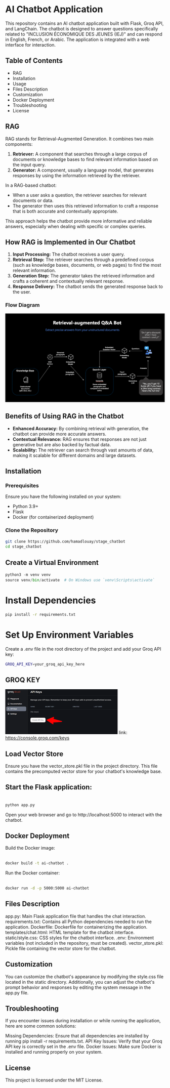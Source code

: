 # AI Chatbot Application

This repository contains an AI chatbot application built with Flask, Groq API, and LangChain. The chatbot is designed to answer questions specifically related to "INCLUSION ÉCONOMIQUE DES JEUNES (IEJ)" and can respond in English, French, or Arabic. The application is integrated with a web interface for interaction.

## Table of Contents
- RAG
- Installation
- Usage
- Files Description
- Customization
- Docker Deployment
- Troubleshooting
- License
## RAG
RAG stands for Retrieval-Augmented Generation. It combines two main components:

1. **Retriever:** A component that searches through a large corpus of documents or knowledge bases to find relevant information based on the input query.
2. **Generator:** A component, usually a language model, that generates responses by using the information retrieved by the retriever.

In a RAG-based chatbot:

- When a user asks a question, the retriever searches for relevant documents or data.
- The generator then uses this retrieved information to craft a response that is both accurate and contextually appropriate.

This approach helps the chatbot provide more informative and reliable answers, especially when dealing with specific or complex queries.

## How RAG is Implemented in Our Chatbot

1. **Input Processing:** The chatbot receives a user query.
2. **Retrieval Step:** The retriever searches through a predefined corpus (such as knowledge bases, documents, or web pages) to find the most relevant information.
3. **Generation Step:** The generator takes the retrieved information and crafts a coherent and contextually relevant response.
4. **Response Delivery:** The chatbot sends the generated response back to the user.

### Flow Diagram

![RAG Workflow](https://github.com/hamadlouay/stage_chatbot/blob/main/static/images/RAG_overview-1-1.png)

## Benefits of Using RAG in the Chatbot

- **Enhanced Accuracy:** By combining retrieval with generation, the chatbot can provide more accurate answers.
- **Contextual Relevance:** RAG ensures that responses are not just generative but are also backed by factual data.
- **Scalability:** The retriever can search through vast amounts of data, making it scalable for different domains and large datasets.

## Installation

### Prerequisites

Ensure you have the following installed on your system:

- Python 3.9+
- Flask
- Docker (for containerized deployment)

### Clone the Repository

```bash
git clone https://github.com/hamadlouay/stage_chatbot
cd stage_chatbot
```
## Create a Virtual Environment
```python
python3 -m venv venv
source venv/bin/activate  # On Windows use `venv\Scripts\activate`
```
# Install Dependencies
```bash
pip install -r requirements.txt
```
# Set Up Environment Variables
Create a .env file in the root directory of the project and add your Groq API key:
```bash
GROQ_API_KEY=your_groq_api_key_here
```
## GROQ KEY
![groq key](https://github.com/hamadlouay/stage_chatbot/blob/main/static/images/images.png)
link:
https://console.groq.com/keys
## Load Vector Store
Ensure you have the vector_store.pkl file in the project directory. This file contains the precomputed vector store for your chatbot's knowledge base.


## Start the Flask application:

```bash

python app.py
```
Open your web browser and go to http://localhost:5000 to interact with the chatbot.

## Docker Deployment
Build the Docker image:
```bash

docker build -t ai-chatbot .
```
Run the Docker container:

```bash

docker run -d -p 5000:5000 ai-chatbot
```
## Files Description
app.py: Main Flask application file that handles the chat interaction.
requirements.txt: Contains all Python dependencies needed to run the application.
Dockerfile: Dockerfile for containerizing the application.
templates/chat.html: HTML template for the chatbot interface.
static/style.css: CSS styles for the chatbot interface.
.env: Environment variables (not included in the repository, must be created).
vector_store.pkl: Pickle file containing the vector store for the chatbot.
## Customization
You can customize the chatbot's appearance by modifying the style.css file located in the static directory. Additionally, you can adjust the chatbot's prompt behavior and responses by editing the system message in the app.py file.

## Troubleshooting
If you encounter issues during installation or while running the application, here are some common solutions:

Missing Dependencies: Ensure that all dependencies are installed by running pip install -r requirements.txt.
API Key Issues: Verify that your Groq API key is correctly set in the .env file.
Docker Issues: Make sure Docker is installed and running properly on your system.
## License
This project is licensed under the MIT License.



[def]: ChatBot-main/static/images/RAG_overview-1-1.png